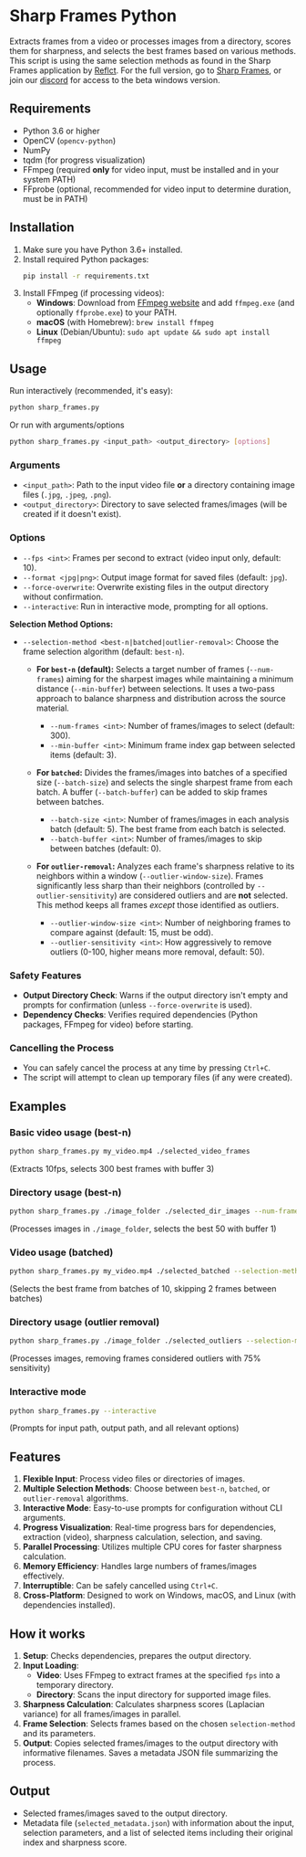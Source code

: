 # Sharp Frames Python

Extracts frames from a video or processes images from a directory, scores them for sharpness, and selects the best frames based on various methods. This script is using the same selection methods as found in the Sharp Frames application by [Reflct](https://reflct.app). For the full version, go to [Sharp Frames](https://sharp-frames.reflct.app), or join our [discord](https://discord.gg/rfYNxSw3yx) for access to the beta windows version.

## Requirements

- Python 3.6 or higher
- OpenCV (`opencv-python`)
- NumPy
- tqdm (for progress visualization)
- FFmpeg (required **only** for video input, must be installed and in your system PATH)
- FFprobe (optional, recommended for video input to determine duration, must be in PATH)

## Installation

1.  Make sure you have Python 3.6+ installed.
2.  Install required Python packages:
    ```bash
    pip install -r requirements.txt
    ```
3.  Install FFmpeg (if processing videos):
    *   **Windows**: Download from [FFmpeg website](https://ffmpeg.org/download.html) and add `ffmpeg.exe` (and optionally `ffprobe.exe`) to your PATH.
    *   **macOS** (with Homebrew): `brew install ffmpeg`
    *   **Linux** (Debian/Ubuntu): `sudo apt update && sudo apt install ffmpeg`

## Usage

Run interactively (recommended, it's easy):
```bash
python sharp_frames.py
```
Or run with arguments/options
```bash
python sharp_frames.py <input_path> <output_directory> [options]
```

### Arguments

-   `<input_path>`: Path to the input video file **or** a directory containing image files (`.jpg`, `.jpeg`, `.png`).
-   `<output_directory>`: Directory to save selected frames/images (will be created if it doesn't exist).

### Options

-   `--fps <int>`: Frames per second to extract (video input only, default: 10).
-   `--format <jpg|png>`: Output image format for saved files (default: `jpg`).
-   `--force-overwrite`: Overwrite existing files in the output directory without confirmation.
-   `--interactive`: Run in interactive mode, prompting for all options.

**Selection Method Options:**

-   `--selection-method <best-n|batched|outlier-removal>`: Choose the frame selection algorithm (default: `best-n`).

    -   **For `best-n` (default):** Selects a target number of frames (`--num-frames`) aiming for the sharpest images while maintaining a minimum distance (`--min-buffer`) between selections. It uses a two-pass approach to balance sharpness and distribution across the source material.
        -   `--num-frames <int>`: Number of frames/images to select (default: 300).
        -   `--min-buffer <int>`: Minimum frame index gap between selected items (default: 3).

    -   **For `batched`:** Divides the frames/images into batches of a specified size (`--batch-size`) and selects the single sharpest frame from each batch. A buffer (`--batch-buffer`) can be added to skip frames between batches.
        -   `--batch-size <int>`: Number of frames/images in each analysis batch (default: 5). The best frame from each batch is selected.
        -   `--batch-buffer <int>`: Number of frames/images to skip between batches (default: 0).

    -   **For `outlier-removal`:** Analyzes each frame's sharpness relative to its neighbors within a window (`--outlier-window-size`). Frames significantly less sharp than their neighbors (controlled by `--outlier-sensitivity`) are considered outliers and are **not** selected. This method keeps all frames *except* those identified as outliers.
        -   `--outlier-window-size <int>`: Number of neighboring frames to compare against (default: 15, must be odd).
        -   `--outlier-sensitivity <int>`: How aggressively to remove outliers (0-100, higher means more removal, default: 50).

### Safety Features

-   **Output Directory Check**: Warns if the output directory isn't empty and prompts for confirmation (unless `--force-overwrite` is used).
-   **Dependency Checks**: Verifies required dependencies (Python packages, FFmpeg for video) before starting.

### Cancelling the Process

-   You can safely cancel the process at any time by pressing `Ctrl+C`.
-   The script will attempt to clean up temporary files (if any were created).

## Examples

### Basic video usage (best-n)

```bash
python sharp_frames.py my_video.mp4 ./selected_video_frames
```
(Extracts 10fps, selects 300 best frames with buffer 3)

### Directory usage (best-n)

```bash
python sharp_frames.py ./image_folder ./selected_dir_images --num-frames 50 --min-buffer 1
```
(Processes images in `./image_folder`, selects the best 50 with buffer 1)

### Video usage (batched)

```bash
python sharp_frames.py my_video.mp4 ./selected_batched --selection-method batched --batch-size 10 --batch-buffer 2
```
(Selects the best frame from batches of 10, skipping 2 frames between batches)

### Directory usage (outlier removal)

```bash
python sharp_frames.py ./image_folder ./selected_outliers --selection-method outlier-removal --outlier-sensitivity 75
```
(Processes images, removing frames considered outliers with 75% sensitivity)

### Interactive mode

```bash
python sharp_frames.py --interactive
```
(Prompts for input path, output path, and all relevant options)

## Features

1.  **Flexible Input**: Process video files or directories of images.
2.  **Multiple Selection Methods**: Choose between `best-n`, `batched`, or `outlier-removal` algorithms.
3.  **Interactive Mode**: Easy-to-use prompts for configuration without CLI arguments.
4.  **Progress Visualization**: Real-time progress bars for dependencies, extraction (video), sharpness calculation, selection, and saving.
5.  **Parallel Processing**: Utilizes multiple CPU cores for faster sharpness calculation.
6.  **Memory Efficiency**: Handles large numbers of frames/images effectively.
7.  **Interruptible**: Can be safely cancelled using `Ctrl+C`.
8.  **Cross-Platform**: Designed to work on Windows, macOS, and Linux (with dependencies installed).

## How it works

1.  **Setup**: Checks dependencies, prepares the output directory.
2.  **Input Loading**:
    *   **Video**: Uses FFmpeg to extract frames at the specified `fps` into a temporary directory.
    *   **Directory**: Scans the input directory for supported image files.
3.  **Sharpness Calculation**: Calculates sharpness scores (Laplacian variance) for all frames/images in parallel.
4.  **Frame Selection**: Selects frames based on the chosen `selection-method` and its parameters.
5.  **Output**: Copies selected frames/images to the output directory with informative filenames. Saves a metadata JSON file summarizing the process.

## Output

-   Selected frames/images saved to the output directory.
-   Metadata file (`selected_metadata.json`) with information about the input, selection parameters, and a list of selected items including their original index and sharpness score. 
